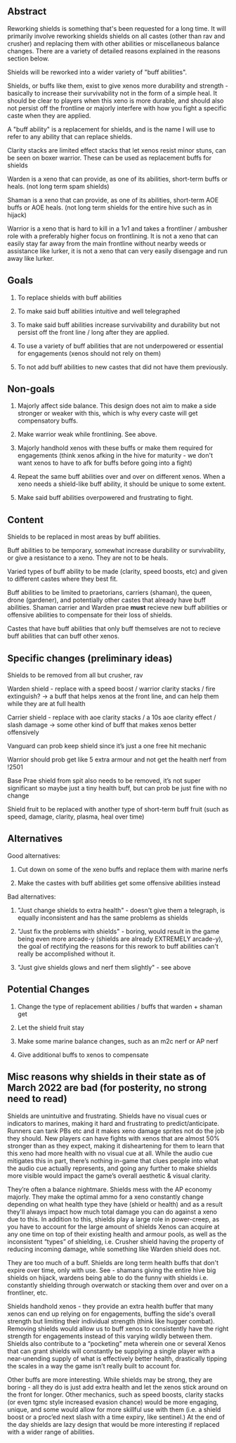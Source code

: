 ## Abstract

<!-- An abstract is a short blurb, about a paragraph or two, succinctly describing your feature. This should mostly be "why", but can include "what". -->

Reworking shields is something that's been requested for a long time. It will primarily involve reworking shields shields on all castes (other than rav and crusher) and replacing them with other abilities or miscellaneous balance changes. There are a variety of detailed reasons explained in the reasons section below.

Shields will be reworked into a wider variety of "buff abilities".

Shields, or buffs like them, exist to give xenos more durability and strength - basically to increase their survivability not in the form of a simple heal. It should be clear to players when this xeno is more durable, and should also not persist off the frontline or majorly interfere with how you fight a specific caste when they are applied. 

A "buff ability" is a replacement for shields, and is the name I will use to refer to any ability that can replace shields.

Clarity stacks are limited effect stacks that let xenos resist minor stuns, can be seen on boxer warrior. These can be used as replacement buffs for shields

Warden is a xeno that can provide, as one of its abilities, short-term buffs or heals. (not long term spam shields)

Shaman is a xeno that can provide, as one of its abilities, short-term AOE buffs or AOE heals. (not long term shields for the entire hive such as in hijack)

Warrior is a xeno that is hard to kill in a 1v1 and takes a frontliner / ambusher role with a preferably higher focus on frontlining. It is not a xeno that can easily stay far away from the main frontline without nearby weeds or assistance like lurker, it is not a xeno that can very easily disengage and run away like lurker. 



## Goals

1. To replace shields with buff abilities

2. To make said buff abilities intuitive and well telegraphed

3. To make said buff abilities increase survivability and durability but not persist off the front line / long after they are applied.

4. To use a variety of buff abilities that are not underpowered or essential for engagements (xenos should not rely on them)

5. To not add buff abilities to new castes that did not have them previously.

## Non-goals

1. Majorly affect side balance. This design does not aim to make a side stronger or weaker with this, which is why every caste will get compensatory buffs.

2. Make warrior weak while frontlining. See above.

3. Majorly handhold xenos with these buffs or make them required for engagements (think xenos afking in the hive for maturity - we don't want xenos to have to afk for buffs before going into a fight)

4. Repeat the same buff abilities over and over on different xenos. When a xeno needs a shield-like buff ability, it should be unique to some extent. 

5. Make said buff abilities overpowered and frustrating to fight.

## Content

Shields to be replaced in most areas by buff abilities.

Buff abilities to be temporary, somewhat increase durability or survivability, or give a resistance to a xeno. They are not to be heals. 

Varied types of buff ability to be made (clarity, speed boosts, etc) and given to different castes where they best fit.

Buff abilities to be limited to praetorians, carriers (shaman), the queen, drone (gardener), and potentially other castes that already have buff abilities. Shaman carrier and Warden prae **must** recieve new buff abilities or offensive abilities to compensate for their loss of shields.

Castes that have buff abilities that only buff themselves are not to recieve buff abilities that can buff other xenos.

## Specific changes (preliminary ideas)

Shields to be removed from all but crusher, rav

Warden shield - replace with a speed boost / warrior clarity stacks / fire extinguish? -> a buff that helps xenos at the front line, and can help them while they are at full health

Carrier shield - replace with aoe clarity stacks / a 10s aoe clarity effect / slash damage -> some other kind of buff that makes xenos better offensively

Vanguard can prob keep shield since it’s just a one free hit mechanic 

Warrior should prob get like 5 extra armour and not get the health nerf from !2501

Base Prae shield from spit also needs to be removed, it’s not super significant so maybe just a tiny health buff, but can prob be just fine with no change

Shield fruit to be replaced with another type of short-term buff fruit (such as speed, damage, clarity, plasma, heal over time)


## Alternatives

Good alternatives:

1. Cut down on some of the xeno buffs and replace them with marine nerfs

2. Make the castes with buff abilities get some offensive abilities instead

Bad alternatives:

1. "Just change shields to extra health" - doesn't give them a telegraph, is equally inconsistent and has the same problems as shields

2. "Just fix the problems with shields" - boring, would result in the game being even more arcade-y (shields are already EXTREMELY arcade-y), the goal of rectifying the reasons for this rework to buff abilities can't really be accomplished without it.

3. "Just give shields glows and nerf them slightly" - see above

## Potential Changes

1. Change the type of replacement abilities / buffs that warden + shaman get

2. Let the shield fruit stay

3. Make some marine balance changes, such as an m2c nerf or AP nerf

4. Give additional buffs to xenos to compensate

## Misc reasons why shields in their state as of March 2022 are bad (for posterity, no strong need to read)

Shields are unintuitive and frustrating. Shields have no visual cues or indicators to marines, making it hard and frustrating to predict/anticipate. Runners can tank PBs etc and it makes xeno damage sprites not do the job they should. New players can have fights with xenos that are almost 50% stronger than as they expect, making it disheartening for them to learn that this xeno had more health with no visual cue at all. While the audio cue mitigates this in part, there’s nothing in-game that clues people into what the audio cue actually represents, and going any further to make shields more visible would impact the game’s overall aesthetic & visual clarity.

They’re often a balance nightmare. Shields mess with the AP economy majorly. They make the optimal ammo for a xeno constantly change depending on what health type they have (shield or health) and as a result they'll always impact how much total damage you can do against a xeno due to this. In addition to this, shields play a large role in power-creep, as you have to account for the large amount of shields Xenos can acquire at any one time on top of their existing health and armour pools, as well as the inconsistent “types” of shielding, i.e. Crusher shield having the property of reducing incoming damage, while something like Warden shield does not.

They are too much of a buff. Shields are long term health buffs that don't expire over time, only with use. See - shamans giving the entire hive big shields on hijack, wardens being able to do the funny with shields i.e. constantly shielding through overwatch or stacking them over and over on a frontliner, etc.

Shields handhold xenos - they provide an extra health buffer that many xenos can end up relying on for engagements, buffing the side's overall strength but limiting their individual strength (think like hugger combat). Removing shields would allow us to buff xenos to consistently have the right strength for engagements instead of this varying wildly between them. Shields also contribute to a “pocketing” meta wherein one or several Xenos that can grant shields will constantly be supplying a single player with a near-unending supply of what is effectively better health, drastically tipping the scales in a way the game isn’t really built to account for.

Other buffs are more interesting. While shields may be strong, they are boring - all they do is just add extra health and let the xenos stick around on the front for longer. Other mechanics, such as speed boosts, clarity stacks (or even tgmc style increased evasion chance) would be more engaging, unique, and some would allow for more skillful use with them (i.e. a shield boost or a proc’ed next slash with a time expiry, like sentinel.) At the end of the day shields are lazy design that would be more interesting if replaced with a wider range of abilities.